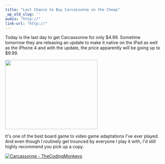 ```yaml
---
title: "Last Chance to Buy Carcassonne on the Cheap"
_wp_old_slug: ''
audio: "http://"
link-url: "http://"
---
```

<p>Today is the last day to get Carcassonne for only $4.99.  Sometime tomorrow they are releasing an update to make it native on the iPad as well as the iPhone 4 and with the update, the price apparently will be going up to $9.99.</p>
<p><a href="https://chrisenns.com/wp-content/uploads/2010/12/Game.jpg"><img src="https://chrisenns.com/wp-content/uploads/2010/12/Game-300x225.jpg" alt="" title="Carcassonne" width="300" height="225" class="aligncenter size-medium wp-image-19302" /></a></p>
<p>It's one of the best board game to video game adaptations I've ever played.  And even though I routinely get trounced by everyone I play it with, I'd still highly recommend you pick up a copy.</p>
<p><a href="http://click.linksynergy.com/fs-bin/stat?id=6PFrOqNV4B8&offerid=146261&type=3&subid=0&tmpid=1826&RD_PARM1=http%253A%252F%252Fitunes.apple.com%252Fca%252Fapp%252Fcarcassonne%252Fid375295479%253Fmt%253D8%2526uo%253D4%2526partnerId%253D30" target="itunes_store"><img src="http://ax.phobos.apple.com.edgesuite.net/images/web/linkmaker/badge_appstore-lrg.gif" alt="Carcassonne - TheCodingMonkeys" style="border: 0;"/></a></p>
